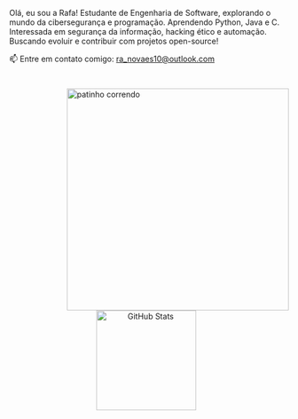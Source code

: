 Olá, eu sou a Rafa! Estudante de Engenharia de Software, explorando o mundo da cibersegurança e programação. Aprendendo Python, Java e C. Interessada em segurança da informação, hacking ético e automação. Buscando evoluir e contribuir com projetos open-source!

📫 Entre em contato comigo: ra_novaes10@outlook.com

<h1> </h1>
<div>
  
<img align="right" src="https://github.com/user-attachments/assets/55a01788-7e77-459e-9c73-2285e74c781e" alt="patinho correndo" width="400px" >
  
</div>


<div align="center">
    <p>
  <img
    alt="GitHub Stats" 
    height="180" 
    style="padding-right: 10px;" 
    src="https://github-readme-stats.vercel.app/api?username=RafaellaNovaes&show_icons=true&theme=buefy&include_all_commits=true&count_private=true&locale=pt-br"
  />

<!--
<img 
      align="center" 
      alt="GitHub Stats" 
      height="180" 
      src="https://github-readme-stats.vercel.app/api/top-langs/?username=RafaellaNovaes&layout=compact&langs_count=16&theme=buefy&custom_title=Linguagens&"
  />
  -->
  </div>


</p> 
